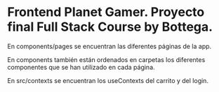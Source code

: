 # Frontend Planet Gamer. Proyecto final Full Stack Course by Bottega.

En components/pages se encuentran las diferentes páginas de la app. 

En components también están ordenados en carpetas los diferentes componentes que se han utilizado en cada página.

En src/contexts se encuentran los useContexts del carrito y del login.
